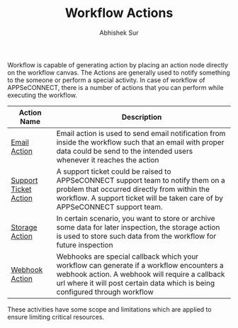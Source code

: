 ﻿---
title: "Workflow Actions"
toc: true
tag: 
     - developers
     - actions
category: "Workflow"
author: "Abhishek Sur"
menus: 
    nodeandlinks:
        icon: fa fa-link
        title: "Actions" 
        identifier: nodesaction
---
Workflow is capable of generating action by placing an action node directly on the workflow canvas. The Actions are generally used 
to notify something to the someone or perform a special activity. In case of workflow of 
APPSeCONNECT, there is a number of actions that you can perform while executing the workflow.

|Action Name|Description|
|-----|----------|
|[Email Action](/workflow/generating-notification-emails/)|Email action is used to send email notification from inside the workflow such that an email with proper data could be send to the intended users whenever it reaches the action|
|[Support Ticket Action](/workflow/generating-notification-support-ticket/)| A support ticket could be raised to APPSeCONNECT support team to notify them on a problem that occurred directly from within the workflow. A support ticket will be taken care of by APPSeCONNECT support team.|
|[Storage Action](/workflow/generating-storage-action/)|In certain scenario, you want to store or archive some data for later inspection, the storage action is used to store such data from the workflow for future inspection|
|[Webhook Action](/workflow/generating-notification-webhooks/)|Webhooks are special callback which your workflow can generate if a workflow encounters a webhook action. A webhook will require a callback url where it will post certain data which is being configured through workflow|

These activities have some scope and limitations which are applied to ensure limiting critical resources. 